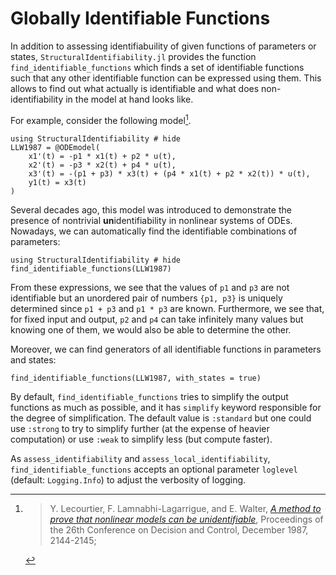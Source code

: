 # Globally Identifiable Functions

In addition to assessing identifiabuility of given functions of parameters or states, `StructuralIdentifiability.jl`
provides the function `find_identifiable_functions` which finds a set of identifiable functions such that any other
identifiable function can be expressed using them.
This allows to find out what actually is identifiable and what does non-identifiability in the model at hand looks like.

For example, consider the following model[^1].

```@example funcs
using StructuralIdentifiability # hide
LLW1987 = @ODEmodel(
    x1'(t) = -p1 * x1(t) + p2 * u(t),
    x2'(t) = -p3 * x2(t) + p4 * u(t),
    x3'(t) = -(p1 + p3) * x3(t) + (p4 * x1(t) + p2 * x2(t)) * u(t),
    y1(t) = x3(t)
)
```

Several decades ago, this model was introduced to demonstrate the presence of nontrivial **un**identifiability in nonlinear systems of ODEs.
Nowadays, we can automatically find the identifiable combinations of parameters:

```@example funcs
using StructuralIdentifiability # hide
find_identifiable_functions(LLW1987)
```

From these expressions, we see that the values of `p1` and `p3` are not identifiable but an unordered pair
of numbers `{p1, p3}` is uniquely determined since `p1 + p3` and `p1 * p3` are known.
Furthermore, we see that, for fixed input and output, `p2` and `p4` can take infinitely many values but
knowing one of them, we would also be able to determine the other.

Moreover, we can find generators of all identifiable functions in parameters and states:

```@example funcs
find_identifiable_functions(LLW1987, with_states = true)
```

By default, `find_identifiable_functions` tries to simplify the output functions as much as possible, and it has `simplify` keyword responsible for
the degree of simplification. The default value is `:standard` but one could use `:strong` to try to simplify further
(at the expense of heavier computation) or use `:weak` to simplify less (but compute faster).

As `assess_identifiability` and `assess_local_identifiability`, `find_identifiable_functions` accepts an optional parameter `loglevel` (default: `Logging.Info`)
to adjust the verbosity of logging.

[^1]: > Y. Lecourtier, F. Lamnabhi-Lagarrigue, and E. Walter, [*A method to prove that nonlinear models can be unidentifiable*](https://doi.org/10.1109/CDC.1987.272467), Proceedings of the 26th Conference on Decision and Control, December 1987, 2144-2145;

